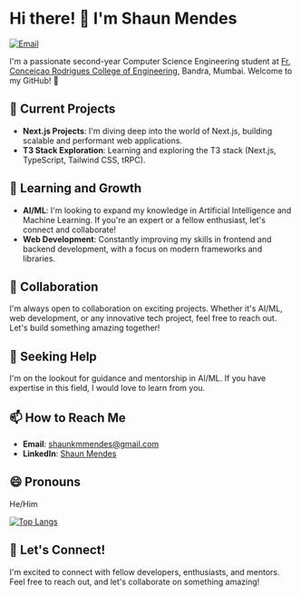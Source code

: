 # Hi there! 👋 I'm Shaun Mendes

[![Email](https://img.shields.io/badge/Email-shaunkmmendes%40gmail.com-red)](mailto:shaunkmmendes@gmail.com)


I'm a passionate second-year Computer Science Engineering student at [Fr. Conceicao Rodrigues College of Engineering](https://www.frcrce.ac.in/), Bandra, Mumbai. Welcome to my GitHub! 🚀

## 🔭 Current Projects

- **Next.js Projects**: I'm diving deep into the world of Next.js, building scalable and performant web applications.
- **T3 Stack Exploration**: Learning and exploring the T3 stack (Next.js, TypeScript, Tailwind CSS, tRPC).

## 🌱 Learning and Growth

- **AI/ML**: I'm looking to expand my knowledge in Artificial Intelligence and Machine Learning. If you're an expert or a fellow enthusiast, let's connect and collaborate!
- **Web Development**: Constantly improving my skills in frontend and backend development, with a focus on modern frameworks and libraries.

## 👯 Collaboration

I'm always open to collaboration on exciting projects. Whether it's AI/ML, web development, or any innovative tech project, feel free to reach out. Let's build something amazing together!

## 🤔 Seeking Help

I'm on the lookout for guidance and mentorship in AI/ML. If you have expertise in this field, I would love to learn from you.

## 📫 How to Reach Me

- **Email**: [shaunkmmendes@gmail.com](mailto:shaunkmmendes@gmail.com)
- **LinkedIn**: [Shaun Mendes](https://www.linkedin.com/in/shaun-mendes-2107521b0/)

## 😄 Pronouns

He/Him

<!-- [![Shaun's GitHub stats](https://github-readme-stats.vercel.app/api?username=MetaSonic001)](https://github.com/anuraghazra/github-readme-stats) -->
[![Top Langs](https://github-readme-stats.vercel.app/api/top-langs/?username=MetaSonic001)](https://github.com/anuraghazra/github-readme-stats)

## 📣 Let's Connect!

I'm excited to connect with fellow developers, enthusiasts, and mentors. Feel free to reach out, and let's collaborate on something amazing!
